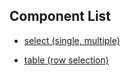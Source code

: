 ## Component List

- [select (single, multiple)](https://github.com/with-key/components/blob/main/src/components/Select.tsx)

- [table (row selection)](https://github.com/with-key/components/tree/main/src/features/table)
